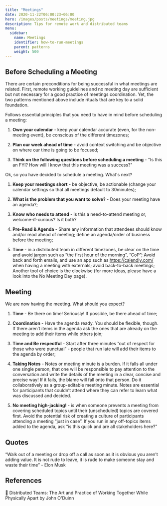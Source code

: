 ```yaml
---
title: "Meetings"
date: 2020-11-22T06:00:23+06:00
hero: /images/posts/meetings/meeting.jpg
description: Tips for remote work and distributed teams
menu:
  sidebar:
    name: Meetings
    identifier: how-to-run-meetings
    parent: patterns
    weight: 500
---
```




## Before Scheduling a Meeting

There are certain preconditions for being successful in what meetings are related. First, remote working guidelines and no meeting day are sufficient but not necessary for a good practice of meetings coordination. Yet, the two patterns mentioned above include rituals that are key to a solid foundation.

Follows essential principles that you need to have in mind before scheduling a meeting:

1. **Own your calendar** - keep your calendar accurate (even, for the non-meeting event), be conscious of the different timezones;

1. **Plan our week ahead of time** - avoid context switching and be objective on where our time is going to be focused;

1. **Think on the following questions before scheduling a meeting** - "Is this an FYI? How will I know that this meeting was a success?"


Ok, so you have decided to schedule a meeting. What's next?

1. **Keep your meetings short** - be objective, be actionable (change your calendar settings so that all meetings default to 30minutes);

1. **What is the problem that you want to solve?** - Does your meeting have an agenda?;

1. **Know who needs to attend** - is this a need-to-attend meeting or, welcome-if-curious? Is it both?

1. **Pre-Read & Agenda** - Share any information that attendees should know and/or read ahead of meeting; define an agenda/order of business before the meeting;

1. **Time** - in a distributed team in different timezones, be clear on the time and avoid jargon such as “the first hour of the morning”, “CoP”; Avoid back and forth emails, and use an app such as https://calendly.com/ when having a meeting with externals; avoid back-to-back meetings; Another tool of choice is the clockwise (for more ideas, please have a look into the No Meeting Day page).

 

## Meeting
We are now having the meeting. What should you expect?

1. **Time** - Be there on time! Seriously! If possible, be there ahead of time;

1. **Coordination** - Have the agenda ready. You should be flexible, though. If there aren’t items in the agenda ask the ones that are already on the meeting to add their items while others join;

1. **Time and Be respectful** - Start after three minutes “out of respect for those who were punctual” - people that run late will add their items to the agenda by order;

1. **Taking Notes** - Notes or meeting minute is a burden. If it falls all under one single person, that one will be responsible to pay attention to the conversation and write the details of the meeting in a clear, concise and precise way! If it fails, the blame will fall onto that person. Do it collaboratively as a group-editable meeting minute. Notes are essential for participants that couldn’t attend where they can refer to learn what was discussed and decided.

1. **No meeting high-jacking!** - is when someone prevents a meeting from covering scheduled topics until their (unscheduled) topics are covered first. Avoid the potential risk of creating a culture of participants attending a meeting “just in case”. If you run in any off-topics items added to the agenda, ask “is this quick and are all stakeholders here?”

 

## Quotes

“Walk out of a meeting or drop off a call as soon as it is obvious you aren’t adding value. It is not rude to leave, it is rude to make someone stay and waste their time” - Elon Musk

## References
:book: Distributed Teams: The Art and Practice of Working Together While Physically Apart by John O'Duinn
